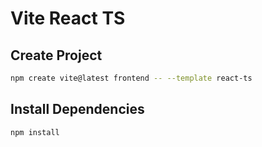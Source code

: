 # Vite React TS


## Create Project

```bash
npm create vite@latest frontend -- --template react-ts
```

## Install Dependencies

```bash
npm install
```
